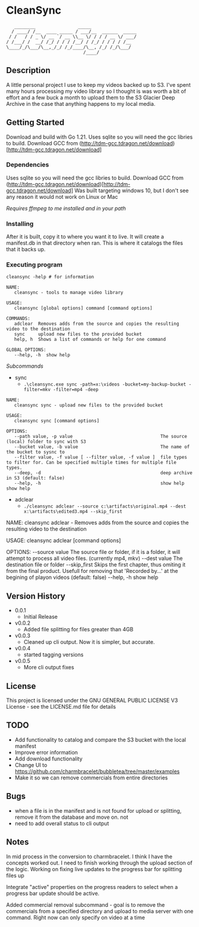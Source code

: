 # CleanSync
```
   ________                _____                 
  / ____/ /__  ____ _____ / ___/__  ______  _____
 / /   / / _ \/ __ `/ __ \\__ \/ / / / __ \/ ___/
/ /___/ /  __/ /_/ / / / /__/ / /_/ / / / / /__  
\____/_/\___/\__,_/_/ /_/____/\__, /_/ /_/\___/  
                             /____/              
```


## Description

A little personal project I use to keep my videos backed up to S3. I've spent many hours processing my video library so I thought is was worth a bit of effort and a few buck a month to upload them to the S3 Glacier Deep Archive in the case that anything happens to my local media.

## Getting Started

Download and build with Go 1.21. Uses sqlite so you will need the gcc libries to build. Download GCC from (http://tdm-gcc.tdragon.net/download)[http://tdm-gcc.tdragon.net/download]

### Dependencies

Uses sqlite so you will need the gcc libries to build. Download GCC from (http://tdm-gcc.tdragon.net/download)[http://tdm-gcc.tdragon.net/download]
Was built targeting windows 10, but I don't see any reason it would not work on Linux or Mac

*Requires ffmpeg to me installed and in your path*

### Installing

After it is built, copy it to where you want it to live. It will create a manifest.db in that directory when ran. This is where it catalogs the files that it backs up.

### Executing program


```
cleansync -help # for information

```

```
NAME:
   cleansync - tools to manage video library

USAGE:
   cleansync [global options] command [command options]

COMMANDS:
   adclear  Removes adds from the source and copies the resulting video to the destination
   sync     upload new files to the provided bucket
   help, h  Shows a list of commands or help for one command

GLOBAL OPTIONS:
   --help, -h  show help
```

*Subcommands* 

* sync
  * `.\cleansync.exe sync -path=x:\videos -bucket=my-backup-bucket -filter=mkv -filter=mp4 -deep`
                                                             
```
NAME:
   cleansync sync - upload new files to the provided bucket

USAGE:
   cleansync sync [command options]

OPTIONS:
   --path value, -p value                                 The source (local) folder to sync with S3
   --bucket value, -b value                               The name of the bucket to sysnc to
   --filter value, -f value [ --filter value, -f value ]  file types to filter for. Can be specified multiple times for multiple file types.
   --deep, -d                                             deep archive in S3 (default: false)
   --help, -h                                             show help                                         show help
```

* adclear
  * `./cleansync adclear --source c:\artifacts\original.mp4 --dest x:\artifacts\edited3.mp4 --skip_first`

NAME:
   cleansync adclear - Removes adds from the source and copies the resulting video to the destination

USAGE:
   cleansync adclear [command options]

OPTIONS:
   --source value  The source file or folder, if it is a folder, it will attempt to process all video files. (currently mp4, mkv)
   --dest value    The destination file or folder
   --skip_first    Skips the first chapter, thus omiting it from the final product. Usefull for removing that 'Recorded by...' at the begining of playon videos (default: false)
   --help, -h      show help

## Version History

* 0.0.1
    * Initial Release
* v0.0.2
    * Added file splitting for files greater than 4GB
* v0.0.3
   * Cleaned up cli output. Now it is simpler, but accurate.
* v0.0.4 
   * started tagging versions
* v0.0.5
   * More cli output fixes


## License

This project is licensed under the GNU GENERAL PUBLIC LICENSE V3 License - see the LICENSE.md file for details

## TODO
 * Add functionality to catalog and compare the S3 bucket with the local manifest
 * Improve error information
 * Add download functionality
 * Change UI to https://github.com/charmbracelet/bubbletea/tree/master/examples
 * Make it so we can remove commercials from entire directories

## Bugs
 
 * when a file is in the manifest and is not found for upload or splitting, remove it from the database and move on. not
 * need to add overall status to cli output

 ## Notes

 In mid process in the conversion to charmbracelet. I think I have the concepts worked out. I need to finish working through the upload section of the logic.
 Working on fixing live updates to the progress bar for splitting files up

 Integrate "active" properties on the progress readers to select when a progress bar update should be active.

 Added commercial removal subcommand - goal is to remove the commercials from a specified directory and upload to media server with one command. Right now can only specify on video at a time